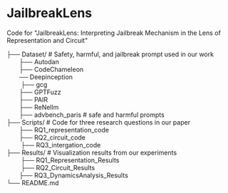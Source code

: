 # JailbreakLens
Code for "JailbreakLens: Interpreting Jailbreak Mechanism in the Lens of Representation and Circuit"


├── Dataset/ # Safety, harmful, and jailbreak prompt used in our work  
&emsp;&emsp;├── Autodan  
&emsp;&emsp;├── CodeChameleon  
&emsp;&emsp;── Deepinception  
&emsp;&emsp; ├── gcg  
&emsp;&emsp;├── GPTFuzz  
    &emsp;&emsp;├── PAIR  
    &emsp;&emsp;├── ReNellm  
    &emsp;&emsp;├── advbench_paris # safe and harmful prompts  
├── Scripts/ # Code for three research questions in our paper  
    &emsp;&emsp;├── RQ1_representation_code  
    &emsp;&emsp;├── RQ2_circuit_code  
   &emsp;&emsp; ├── RQ3_intergation_code  
├── Results/ # Visualization results from our experiments  
   &emsp;&emsp; ├── RQ1_Representation_Results  
   &emsp;&emsp; ├── RQ2_Circuit_Results  
    &emsp;&emsp;├── RQ3_DynamicsAnalysis_Results  
└── README.md
